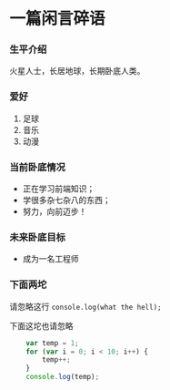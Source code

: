 # 一篇闲言碎语

### 生平介绍

火星人士，长居地球，长期卧底人类。

### 爱好
1. 足球
2. 音乐
3. 动漫

### 当前卧底情况
* 正在学习前端知识；
* 学很多杂七杂八的东西；
* 努力，向前迈步！
  
### 未来卧底目标
* 成为一名工程师

### 下面两坨

请忽略这行 `console.log(what the hell);`

下面这坨也请忽略
```javascript
    var temp = 1;
    for (var i = 0; i < 10; i++) {
        temp++;
    }
    console.log(temp);
```